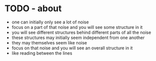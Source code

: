 
<!-- ======================================================================= -->
# TODO - about

* one can initially only see a lot of noise
* focus on a part of that noise and you will see some structure in it
* you will see different structures behind different parts of all the noise
* these structures may initially seem independent from one another
* they may themselves seem like noise
* focus on that noise and you will see an overall structure in it
* like reading between the lines
